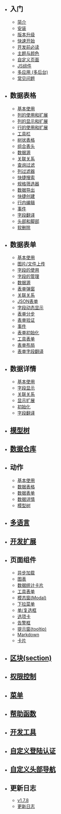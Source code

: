 
- ## 入门
  - [简介](/1.x/introduction.md)
  - [安装](/1.x/installation.md)
  - [版本升级](/1.x/update.md)
  - [快速开始](/1.x/quick-start.md)
  - [开发前必读](/1.x/notice.md)
  - [主题与颜色](/1.x/theme.md)
  - [自定义页面](/1.x/custom-page.md)
  - [JS组件](/1.x/js.md)
  - [多应用 (多后台)](/1.x/multi-app.md)
  - [常见问题](/1.x/qa.md)
- ## 数据表格
  - [基本使用](/1.x/model-grid.md)
  - [列的使用和扩展](/1.x/model-grid-column.md)
  - [列的显示和扩展](/1.x/model-grid-column-display.md)
  - [行的使用和扩展](/1.x/model-grid-actions.md)
  - [工具栏](/1.x/model-grid-custom-tools.md)
  - [树状表格](/1.x/model-grid-tree.md)
  - [组合表头](/1.x/model-grid-combination.md)
  - [数据源](/1.x/model-grid-data.md)
  - [关联关系](/1.x/model-grid-relationship.md)
  - [查询过滤](/1.x/model-grid-filters.md)
  - [列过滤器](/1.x/model-grid-column-filter.md)
  - [快捷搜索](/1.x/model-grid-quick-search.md)
  - [规格筛选器](/1.x/model-grid-selector.md)
  - [数据导出](/1.x/model-grid-export.md)
  - [快捷创建](/1.x/model-grid-quick-create.md)
  - [行内编辑](/1.x/model-grid-editable.md)
  - [事件](/1.x/model-grid-events.md)
  - [字段翻译](/1.x/model-grid-trans.md)
  - [头部和脚部](/1.x/model-grid-header.md)
  - [软删除](/1.x/model-grid-softdelete.md)
- ## 数据表单
  - [基本使用](/1.x/model-form.md)
  - [图片/文件上传](/1.x/model-form-upload.md)
  - [字段的使用](/1.x/model-form-fields.md)
  - [字段的管理](/1.x/model-form-field-management.md)
  - [数据源](/1.x/model-form-data.md)
  - [表单弹窗](/1.x/model-form-modal.md)
  - [关联关系](/1.x/model-relationship.md)
  - [JSON表单](/1.x/model-json.md)
  - [字段动态显示](/1.x/model-form-when.md)
  - [表单分步](/1.x/model-form-step.md)
  - [表单验证](/1.x/model-form-validation.md)
  - [事件](/1.x/model-form-callback.md)
  - [表单初始化](/1.x/model-form-init.md)
  - [工具表单](/1.x/widgets-form.md)
  - [表单布局](/1.x/model-form-layout.md)
  - [表单字段翻译](/1.x/model-form-trans.md)
- ## 数据详情
  - [基本使用](/1.x/model-show.md)
  - [字段显示](/1.x/model-show-field.md)
  - [关联关系](/1.x/model-show-relation.md)
  - [显示扩展](/1.x/model-show-extend.md)      
  - [初始化](/1.x/model-show-init.md)
  - [字段翻译](/1.x/model-show-trans.md)
- ## [模型树](/1.x/model-tree.md)
- ## [数据仓库](/1.x/model-repository.md)
- ## 动作
  - [基本使用](/1.x/action.md)
  - [数据表格](/1.x/action-grid.md)
  - [数据表单](/1.x/action-form.md)
  - [数据详情](/1.x/action-show.md)
  - [模型树](/1.x/action-tree.md)
- ## [多语言](/1.x/trans.md)
- ## [开发扩展](/1.x/extend.md)
- ## 页面组件
  - [异步加载](/1.x/lazy.md)
  - [图表](/1.x/widgets-charts.md)
  - [数据统计卡片](/1.x/widgets-data-card.md)
  - [工具表单](/1.x/widgets-form.md)
  - [模态窗(Modal)](/1.x/widgets-modal.md)
  - [下拉菜单](/1.x/widgets-dropdown.md)
  - [单/复选框](/1.x/widgets-checkbox.md)
  - [选项卡](/1.x/widgets-tab.md)
  - [告警框](/1.x/widgets-alert.md)
  - [提示窗(tooltip)](/1.x/widgets-tooltip.md)
  - [Markdown](/1.x/widgets-markdown.md)
  - [卡片](/1.x/widgets-box.md)
- ## [区块(section)](/1.x/section.md)
- ## [权限控制](/1.x/permission.md)
- ## [菜单](/1.x/menu.md)
- ## [帮助函数](/1.x/function.md)
- ## [开发工具](/1.x/helpers.md)
- ## [自定义登陆认证](/1.x/custom-authentication.md)
- ## [自定义头部导航](/1.x/custom-navbar.md)
- ## 更新日志
  - [v1.7.8](/1.x/v1-7-8.md)
  - [更新日志](/1.x/change-log.md)